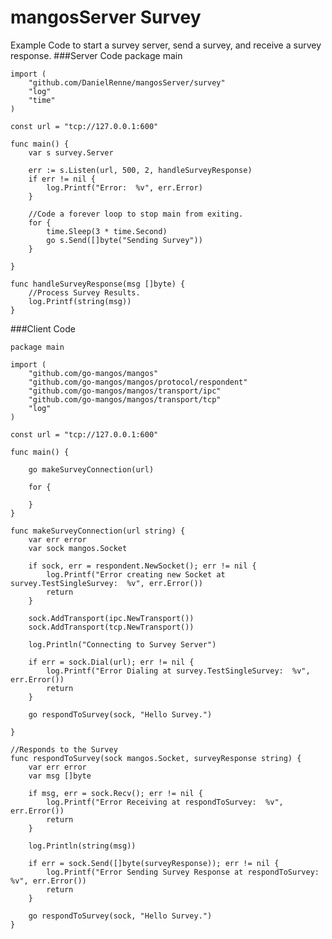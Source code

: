 # mangosServer Survey

Example Code to start a survey server, send a survey, and receive a survey response.
###Server Code
	package main
	
	import (
		"github.com/DanielRenne/mangosServer/survey"
		"log"
		"time"
	)
	
	const url = "tcp://127.0.0.1:600"
	
	func main() {
		var s survey.Server
	
		err := s.Listen(url, 500, 2, handleSurveyResponse)
		if err != nil {
			log.Printf("Error:  %v", err.Error)
		}
	
		//Code a forever loop to stop main from exiting.
		for {
			time.Sleep(3 * time.Second)
			go s.Send([]byte("Sending Survey"))
		}
	
	}
	
	func handleSurveyResponse(msg []byte) {
		//Process Survey Results.
		log.Printf(string(msg))
	}
	
###Client Code

	package main
	
	import (
		"github.com/go-mangos/mangos"
		"github.com/go-mangos/mangos/protocol/respondent"
		"github.com/go-mangos/mangos/transport/ipc"
		"github.com/go-mangos/mangos/transport/tcp"
		"log"
	)
	
	const url = "tcp://127.0.0.1:600"
	
	func main() {
	
		go makeSurveyConnection(url)
	
		for {
	
		}
	}
	
	func makeSurveyConnection(url string) {
		var err error
		var sock mangos.Socket
	
		if sock, err = respondent.NewSocket(); err != nil {
			log.Printf("Error creating new Socket at survey.TestSingleSurvey:  %v", err.Error())
			return
		}
	
		sock.AddTransport(ipc.NewTransport())
		sock.AddTransport(tcp.NewTransport())
	
		log.Println("Connecting to Survey Server")
	
		if err = sock.Dial(url); err != nil {
			log.Printf("Error Dialing at survey.TestSingleSurvey:  %v", err.Error())
			return
		}
	
		go respondToSurvey(sock, "Hello Survey.")
	
	}
	
	//Responds to the Survey
	func respondToSurvey(sock mangos.Socket, surveyResponse string) {
		var err error
		var msg []byte
	
		if msg, err = sock.Recv(); err != nil {
			log.Printf("Error Receiving at respondToSurvey:  %v", err.Error())
			return
		}
	
		log.Println(string(msg))
	
		if err = sock.Send([]byte(surveyResponse)); err != nil {
			log.Printf("Error Sending Survey Response at respondToSurvey:  %v", err.Error())
			return
		}
	
		go respondToSurvey(sock, "Hello Survey.")
	}	